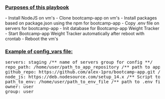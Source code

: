 <h3><ins>Purposes of this playbook</ins></h3>
- Install NodeJS on vm's
- Clone bootcamp-app on vm's
- Install packages based on package.json using the npm for bootcamp-app
- Copy .env file on servers for bootcamp-app
- Init database for Bootcamp-app Weight Tracker
- Start Bootcamp-app Weight Tracker automatically after reboot with crontab
- Reboot the vm's


<h3><ins>Example of config_vars file:</ins></h3>
<pre>
servers: staging /** name of servers group for config **/
repo_path: /home/user/path_to_app_repository /** path to application directory **/
github_repo: https://github.com/alex-1pro/bootcamp-app.git /** link to application code repository **/
node_js: https://deb.nodesource.com/setup_14.x /** Script to install the NodeSource Node.js 14.x repo onto a Debian or Ubuntu system. **/
path_to_env: /home/user/path_to_env_file /** path to .env file **/
owner: user
group: user
</pre>